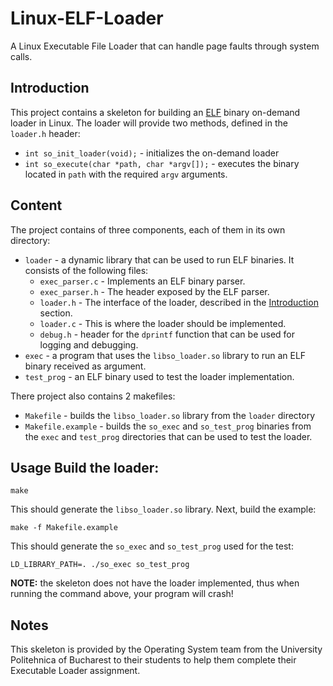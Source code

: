 # Linux-ELF-Loader
A Linux Executable File Loader that can handle page faults through system calls.

## Introduction
This project contains a skeleton for building an
[ELF](https://en.wikipedia.org/wiki/Executable_and_Linkable_Format) binary
on-demand loader in Linux. The loader will provide two methods, defined in the
`loader.h` header:
* `int so_init_loader(void);` - initializes the on-demand loader
* `int so_execute(char *path, char *argv[]);` - executes the binary located in
`path` with the required `argv` arguments.

## Content
The project contains of three components, each of them in its own
directory:
* `loader` - a dynamic library that can be used to run ELF binaries. It
consists of the following files:
  * `exec_parser.c` - Implements an ELF binary parser.
  * `exec_parser.h` - The header exposed by the ELF parser.
  * `loader.h` - The interface of the loader, described in the
  [Introduction](#introduction) section.
  * `loader.c` - This is where the loader should be implemented.
  * `debug.h` - header for the `dprintf` function that can be used for logging
  and debugging.
* `exec` - a program that uses the `libso_loader.so` library to run an ELF
binary received as argument.
* `test_prog` - an ELF binary used to test the loader implementation.

There project also contains 2 makefiles:
* `Makefile` - builds the `libso_loader.so` library from the `loader`
directory
* `Makefile.example` - builds the `so_exec` and `so_test_prog` binaries from
the `exec` and `test_prog` directories that can be used to test the loader.

## Usage Build the loader:
```
make
```

This should generate the `libso_loader.so` library. Next, build the example:

```
make -f Makefile.example
```

This should generate the `so_exec` and `so_test_prog` used for the test:

```
LD_LIBRARY_PATH=. ./so_exec so_test_prog
```

**NOTE:** the skeleton does not have the loader implemented, thus when running
the command above, your program will crash!

## Notes
This skeleton is provided by the Operating System team from the University
Politehnica of Bucharest to their students to help them complete their
Executable Loader assignment.
